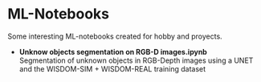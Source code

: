 # ML-Notebooks
Some interesting ML-notebooks created for hobby and proyects.


- **Unknow objects segmentation on RGB-D images.ipynb**  
 Segmentation of unknown objects in RGB-Depth images using a UNET and the WISDOM-SIM + WISDOM-REAL training dataset
